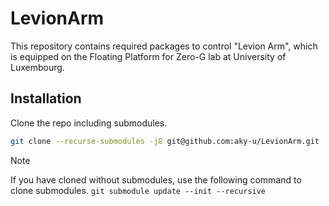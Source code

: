 # LevionArm

This repository contains required packages to control "Levion Arm", which is equipped on the Floating Platform for Zero-G lab at University of Luxembourg.

## Installation

Clone the repo including submodules.

```bash
git clone --recurse-submodules -j8 git@github.com:aky-u/LevionArm.git
```

> [!NOTE]
> If you have cloned without submodules, use the following command to clone submodules.
> `git submodule update --init --recursive`

<!-- > [!WARNING]
> -->
